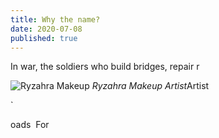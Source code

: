 ```yaml
---
title: Why the name?
date: 2020-07-08
published: true
---
```

In war, the soldiers who build bridges, repair r

![Ryzahra Makeup](https://ryzahra-makeup.web.app/assets/assets/images/logo.png)
*Ryzahra Makeup Artist*Artist
﻿﻿
﻿

`

oads
﻿
For
